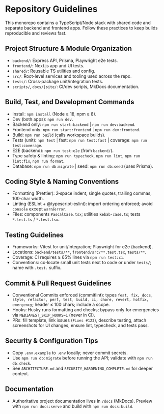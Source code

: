 # Repository Guidelines

This monorepo contains a TypeScript/Node stack with shared code and separate backend and frontend apps. Follow these practices to keep builds reproducible and reviews fast.

## Project Structure & Module Organization
- `backend/`: Express API, Prisma, Playwright e2e tests.
- `frontend/`: Next.js app and UI tests.
- `shared/`: Reusable TS utilities and config.
- `src/`: Root-level services and tooling used across the repo.
- `tests/`: Cross‑package unit/integration tests.
- `scripts/`, `docs/|site/`: CI/dev scripts, MkDocs documentation.

## Build, Test, and Development Commands
- Install: `npm install` (Node ≥ 18, npm ≥ 8).
- Dev (both apps): `npm run dev`.
- Backend only: `npm run start:backend` | `npm run dev:backend`.
- Frontend only: `npm run start:frontend` | `npm run dev:frontend`.
- Build: `npm run build` (calls workspace builds).
- Tests (unit): `npm test` | fast: `npm run test:fast` | coverage: `npm run test:coverage`.
- E2E (backend): `npm run test:e2e` (from `backend/`).
- Type safety & linting: `npm run typecheck`, `npm run lint`, `npm run lint:fix`, `npm run format`.
- Database: `npm run db:migrate` | seed: `npm run db:seed` (uses Prisma).

## Coding Style & Naming Conventions
- Formatting (Prettier): 2‑space indent, single quotes, trailing commas, 100‑char width.
- Linting (ESLint + @typescript-eslint): import ordering enforced; avoid `console` except `warn`/`error`.
- Files: components `PascalCase.tsx`; utilities `kebab-case.ts`; tests `*.test.ts` / `*.test.tsx`.

## Testing Guidelines
- Frameworks: Vitest for unit/integration; Playwright for e2e (backend).
- Locations: `backend/tests/**`, `frontend/src/**.test.tsx`, `tests/**`.
- Coverage: CI requires ≥ 65% lines via `npm run test:ci`.
- Conventions: co‑locate small unit tests next to code or under `tests/`; name with `.test.` suffix.

## Commit & Pull Request Guidelines
- Conventional Commits enforced (commitlint): types `feat, fix, docs, style, refactor, perf, test, build, ci, chore, revert, hotfix, emergency`; header ≤ 100 chars; include a scope.
- Hooks: Husky runs formatting and checks; bypass only for emergencies via `MEDIANEST_SKIP_HOOKS=1` (never in CI).
- PRs: fill template, link issues (`Fixes #123`), describe testing, attach screenshots for UI changes, ensure lint, typecheck, and tests pass.

## Security & Configuration Tips
- Copy `.env.example` to `.env` locally; never commit secrets.
- Use `npm run db:migrate` before running the API; validate with `npm run db:check`.
- See `ARCHITECTURE.md` and `SECURITY_HARDENING_COMPLETE.md` for deeper context.

## Documentation
- Authoritative project documentation lives in `/docs` (MkDocs). Preview with `npm run docs:serve` and build with `npm run docs:build`.
